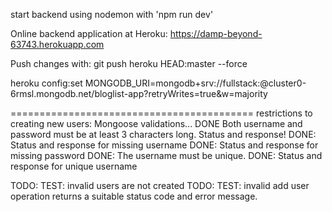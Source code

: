 start backend using nodemon with 'npm run dev'

Online backend application at Heroku:
https://damp-beyond-63743.herokuapp.com

Push changes with:
git push heroku HEAD:master --force

heroku config:set MONGODB_URI=mongodb+srv://fullstack:<password>@cluster0-6rmsl.mongodb.net/bloglist-app?retryWrites=true&w=majority

==========================================
restrictions to creating new users:
Mongoose validations...
DONE Both username and password must be at least 3 characters long. Status and response!
DONE: Status and response for missing username
DONE: Status and response for missing password
DONE: The username must be unique.
DONE: Status and response for unique username

TODO: TEST: invalid users are not created
TODO: TEST: invalid add user operation returns a suitable status code and error message.